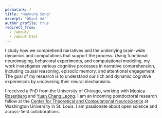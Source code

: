```yaml
---
permalink: /
title: "Hayoung Song"
excerpt: "About me"
author_profile: true
redirect_from: 
  - /about/
  - /about.html
---
```


I study how we comprehend narratives and the underlying brain-wide dynamics and computations that support the process. Using functional neuroimaging, behavioral experiments, and computational modeling, my work investigates various cognitive processes in narrative comprehension, including causal reasoning, episodic memory, and attentional engagement. The goal of my research is to understand our rich and dynamic cognitive experiences by uncovering their neural mechanisms.

I received a PhD from the University of Chicago, working with [Monica Rosenberg](https://cablab.uchicago.edu/) and [Yuan Chang Leong](https://mcnlab.uchicago.edu/). I am an incoming postdoctoral research fellow at the [Center for Theoretical and Computational Neuroscience](https://ctcn.wustl.edu/) at Washington University in St. Louis. I am passionate about open science and across-field collaborations.
